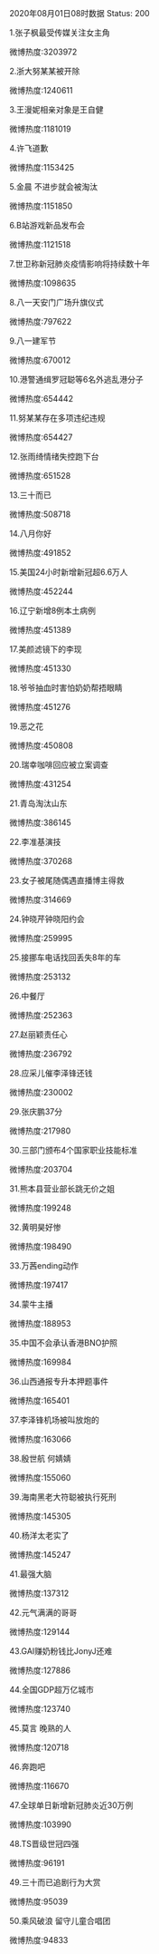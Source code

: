 2020年08月01日08时数据
Status: 200

1.张子枫最受传媒关注女主角

微博热度:3203972

2.浙大努某某被开除

微博热度:1240611

3.王漫妮相亲对象是王自健

微博热度:1181019

4.许飞道歉

微博热度:1153425

5.金晨 不进步就会被淘汰

微博热度:1151850

6.B站游戏新品发布会

微博热度:1121518

7.世卫称新冠肺炎疫情影响将持续数十年

微博热度:1098635

8.八一天安门广场升旗仪式

微博热度:797622

9.八一建军节

微博热度:670012

10.港警通缉罗冠聪等6名外逃乱港分子

微博热度:654442

11.努某某存在多项违纪违规

微博热度:654427

12.张雨绮情绪失控跑下台

微博热度:651528

13.三十而已

微博热度:508718

14.八月你好

微博热度:491852

15.美国24小时新增新冠超6.6万人

微博热度:452244

16.辽宁新增8例本土病例

微博热度:451389

17.美颜滤镜下的李现

微博热度:451330

18.爷爷抽血时害怕奶奶帮捂眼睛

微博热度:451276

19.恶之花

微博热度:450808

20.瑞幸咖啡回应被立案调查

微博热度:431254

21.青岛淘汰山东

微博热度:386145

22.李准基演技

微博热度:370268

23.女子被尾随偶遇直播博主得救

微博热度:314669

24.钟晓芹钟晓阳约会

微博热度:259995

25.接挪车电话找回丢失8年的车

微博热度:253132

26.中餐厅

微博热度:252363

27.赵丽颖责任心

微博热度:236792

28.应采儿催李泽锋还钱

微博热度:230002

29.张庆鹏37分

微博热度:217980

30.三部门颁布4个国家职业技能标准

微博热度:203704

31.熊本县营业部长跳无价之姐

微博热度:199248

32.黄明昊好惨

微博热度:198490

33.万茜ending动作

微博热度:197417

34.蒙牛主播

微博热度:188953

35.中国不会承认香港BNO护照

微博热度:169984

36.山西通报专升本押题事件

微博热度:165401

37.李泽锋机场被叫放炮的

微博热度:163066

38.殷世航 何婧婧

微博热度:155060

39.海南黑老大符聪被执行死刑

微博热度:145305

40.杨洋太老实了

微博热度:145247

41.最强大脑

微博热度:137312

42.元气满满的哥哥

微博热度:129144

43.GAI赚奶粉钱比JonyJ还难

微博热度:127886

44.全国GDP超万亿城市

微博热度:123740

45.莫言 晚熟的人

微博热度:120718

46.奔跑吧

微博热度:116670

47.全球单日新增新冠肺炎近30万例

微博热度:103990

48.TS晋级世冠四强

微博热度:96191

49.三十而已追剧行为大赏

微博热度:95039

50.乘风破浪 留守儿童合唱团

微博热度:94833

